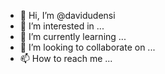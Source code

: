 - 👋 Hi, I’m @davidudensi
- 👀 I’m interested in ...
- 🌱 I’m currently learning ...
- 💞️ I’m looking to collaborate on ...
- 📫 How to reach me ...

<!---
davidudensi/davidudensi is a ✨ special ✨ repository because its `README.md` (this file) appears on your GitHub profile.
You can click the Preview link to take a look at your changes.
--->
